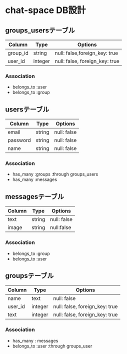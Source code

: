 
# chat-space DB設計

## groups_usersテーブル
|Column|Type|Options|
|------|----|-------|
|group_id|string|null: false,foreign_key: true|
|user_id|integer|null: false, foreign_key: true|
### Association
- belongs_to :user
- belongs_to :group

## usersテーブル
|Column|Type|Options|
|------|----|-------|
|email|string|null: false|
|password|string|null: false|
|name|string|null: false|
### Association
- has_many :groups :through groups_users
- has_many :messages

## messagesテーブル
|Column|Type|Options|
|------|----|-------|
|text|string|null: false|
|image|string|null:false|
### Association
- belongs_to :group
- belongs_to :user

## groupsテーブル
|Column|Type|Options|
|------|----|-------|
|name|text|null: false|
|user_id|integer|null: false, foreign_key: true|
|text|integer|null: false, foreign_key: true|
### Association
- has_many : messages
- belongs_to :user :through groups_user